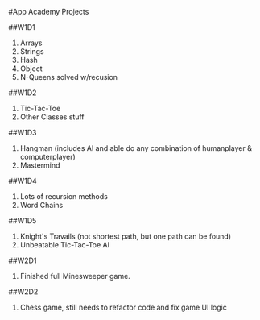 #App Academy Projects

##W1D1
1. Arrays
2. Strings
3. Hash
4. Object
5. N-Queens solved w/recusion

##W1D2
1. Tic-Tac-Toe
2. Other Classes stuff

##W1D3
1. Hangman (includes AI and able do any combination of humanplayer & computerplayer)
2. Mastermind

##W1D4
1. Lots of recursion methods
2. Word Chains


##W1D5
1. Knight's Travails (not shortest path, but one path can be found)
2. Unbeatable Tic-Tac-Toe AI


##W2D1
1. Finished full Minesweeper game.

##W2D2
1. Chess game, still needs to refactor code and fix game UI logic